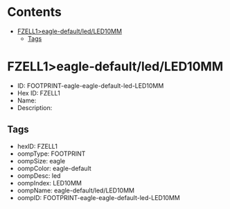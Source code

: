 



Contents
========

* [FZELL1>eagle-default/led/LED10MM](#fzell1eagle-defaultledled10mm)
	* [Tags](#tags)

# FZELL1>eagle-default/led/LED10MM

- ID: FOOTPRINT-eagle-eagle-default-led-LED10MM
- Hex ID: FZELL1
- Name: 
- Description: 

## Tags

- hexID: FZELL1
- oompType: FOOTPRINT
- oompSize: eagle
- oompColor: eagle-default
- oompDesc: led
- oompIndex: LED10MM
- oompName: eagle-default/led/LED10MM
- oompID: FOOTPRINT-eagle-eagle-default-led-LED10MM

